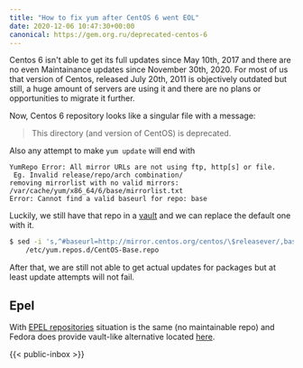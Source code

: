 ```yaml
---
title: "How to fix yum after CentOS 6 went EOL"
date: 2020-12-06 10:47:30+00:00
canonical: https://gem.org.ru/deprecated-centos-6
---
```

 Centos 6 isn't able to get its full updates since May 10th, 2017 and there are no even Maintainance updates since November 30th, 2020. For most of us that version of Centos, released July 20th, 2011 is objectively outdated but still, a huge amount of servers are using it and there are no plans or opportunities to migrate it further.

<!--more-->

Now, Centos 6 repository looks like a singular file with a message:

> This directory (and version of CentOS) is deprecated.

Also any attempt to make `yum update` will end with 

```raw
YumRepo Error: All mirror URLs are not using ftp, http[s] or file.
 Eg. Invalid release/repo/arch combination/
removing mirrorlist with no valid mirrors: /var/cache/yum/x86_64/6/base/mirrorlist.txt
Error: Cannot find a valid baseurl for repo: base
```

Luckily, we still have that repo in a [vault](https://vault.centos.org/6.10/) and we can replace the default one with it.

``` bash
$ sed -i 's,^#baseurl=http://mirror.centos.org/centos/\$releasever/,baseurl=http://vault.centos.org/6.10/,' \
    /etc/yum.repos.d/CentOS-Base.repo
```

After that, we are still not able to get actual updates for packages but at least update attempts will not fail.

## Epel

With [EPEL repositories](https://dl.fedoraproject.org/pub/epel/6/) situation is the same (no maintainable repo) and Fedora does provide vault-like alternative located [here](https://archives.fedoraproject.org/pub/archive/epel/). 
 

 {{< public-inbox \>}}